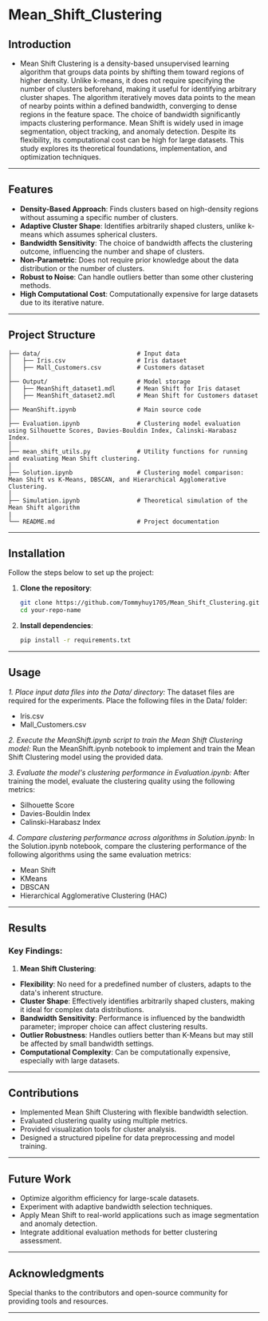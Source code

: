 # **Mean_Shift_Clustering**

## Introduction  

- Mean Shift Clustering is a density-based unsupervised learning algorithm that groups data points by shifting them toward regions of higher density. Unlike k-means, it does not require specifying the number of clusters beforehand, making it useful for identifying arbitrary cluster shapes.
The algorithm iteratively moves data points to the mean of nearby points within a defined bandwidth, converging to dense regions in the feature space. The choice of bandwidth significantly impacts clustering performance.
Mean Shift is widely used in image segmentation, object tracking, and anomaly detection. Despite its flexibility, its computational cost can be high for large datasets. This study explores its theoretical foundations, implementation, and optimization techniques.
---

## **Features**
- **Density-Based Approach**: Finds clusters based on high-density regions without assuming a specific number of clusters.
- **Adaptive Cluster Shape**: Identifies arbitrarily shaped clusters, unlike k-means which assumes spherical clusters.
- **Bandwidth Sensitivity**: The choice of bandwidth affects the clustering outcome, influencing the number and shape of clusters.
- **Non-Parametric**: Does not require prior knowledge about the data distribution or the number of clusters.
- **Robust to Noise**: Can handle outliers better than some other clustering methods.
- **High Computational Cost**: Computationally expensive for large datasets due to its iterative nature.

---

## Project Structure  
```plaintext
├── data/                           # Input data
│   ├── Iris.csv                    # Iris dataset
│   ├── Mall_Customers.csv          # Customers dataset
│
├── Output/                         # Model storage
│   ├── MeanShift_dataset1.mdl      # Mean Shift for Iris dataset
│   ├── MeanShift_dataset2.mdl      # Mean Shift for Customers dataset
│
├── MeanShift.ipynb                 # Main source code
│
├── Evaluation.ipynb                # Clustering model evaluation using Silhouette Scores, Davies-Bouldin Index, Calinski-Harabasz Index.
│
├── mean_shift_utils.py             # Utility functions for running and evaluating Mean Shift clustering.
│
├── Solution.ipynb                  # Clustering model comparison: Mean Shift vs K-Means, DBSCAN, and Hierarchical Agglomerative Clustering.
│
├── Simulation.ipynb                # Theoretical simulation of the Mean Shift algorithm
|
└── README.md                       # Project documentation
```

---

## **Installation**
Follow the steps below to set up the project:

1. **Clone the repository**:  
   ```bash
   git clone https://github.com/Tommyhuy1705/Mean_Shift_Clustering.git
   cd your-repo-name
   ```

2. **Install dependencies**:  
   ```bash
   pip install -r requirements.txt
   ```

---

## **Usage**
*1. Place input data files into the Data/ directory:*
The dataset files are required for the experiments. Place the following files in the Data/ folder:
- Iris.csv
- Mall_Customers.csv

*2. Execute the MeanShift.ipynb script to train the Mean Shift Clustering model:*
Run the MeanShift.ipynb notebook to implement and train the Mean Shift Clustering model using the provided data.

*3. Evaluate the model's clustering performance in Evaluation.ipynb:*
After training the model, evaluate the clustering quality using the following metrics:
- Silhouette Score
- Davies-Bouldin Index
- Calinski-Harabasz Index

*4. Compare clustering performance across algorithms in Solution.ipynb:*
In the Solution.ipynb notebook, compare the clustering performance of the following algorithms using the same evaluation metrics:
- Mean Shift
- KMeans
- DBSCAN
- Hierarchical Agglomerative Clustering (HAC)

---

## **Results**
### Key Findings:
1. **Mean Shift Clustering**:

- **Flexibility**: No need for a predefined number of clusters, adapts to the data's inherent structure.
- **Cluster Shape**: Effectively identifies arbitrarily shaped clusters, making it ideal for complex data distributions.
- **Bandwidth Sensitivity**: Performance is influenced by the bandwidth parameter; improper choice can affect clustering results.
- **Outlier Robustness**: Handles outliers better than K-Means but may still be affected by small bandwidth settings.
- **Computational Complexity**: Can be computationally expensive, especially with large datasets.
 
---

## **Contributions**
- Implemented Mean Shift Clustering with flexible bandwidth selection.
- Evaluated clustering quality using multiple metrics.
- Provided visualization tools for cluster analysis.
- Designed a structured pipeline for data preprocessing and model training.

---

## **Future Work**
- Optimize algorithm efficiency for large-scale datasets.
- Experiment with adaptive bandwidth selection techniques.
- Apply Mean Shift to real-world applications such as image segmentation and anomaly detection.
- Integrate additional evaluation methods for better clustering assessment.

---

## **Acknowledgments**
Special thanks to the contributors and open-source community for providing tools and resources.

--- 

